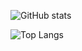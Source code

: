 ![GitHub stats](https://github-readme-stats.vercel.app/api?username=404kuso&theme=calm&show_icons=true)


![Top Langs](https://github-readme-stats.vercel.app/api/top-langs/?username=404kuso&theme=calm)
<!--
**404kuso/404kuso** is a ✨ _special_ ✨ repository because its `README.md` (this file) appears on your GitHub profile.
